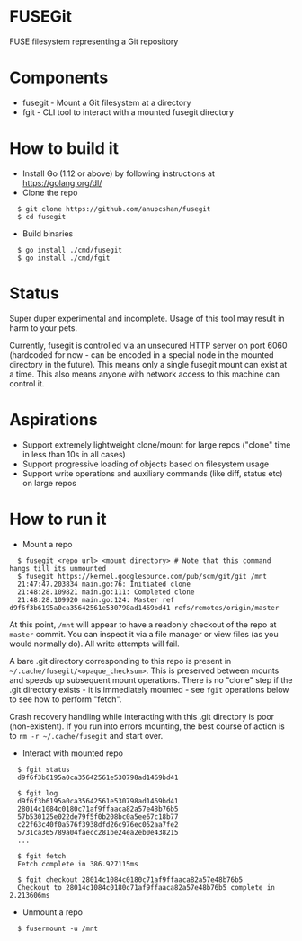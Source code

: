 FUSEGit
=======

FUSE filesystem representing a Git repository


Components
==========
- fusegit - Mount a Git filesystem at a directory
- fgit - CLI tool to interact with a mounted fusegit directory


How to build it
===============
- Install Go (1.12 or above) by following instructions at https://golang.org/dl/
- Clone the repo
```
  $ git clone https://github.com/anupcshan/fusegit
  $ cd fusegit
```
- Build binaries
```
  $ go install ./cmd/fusegit
  $ go install ./cmd/fgit
```


Status
======
Super duper experimental and incomplete. Usage of this tool may result in harm to your pets.

Currently, fusegit is controlled via an unsecured HTTP server on port 6060 (hardcoded for now - can be encoded in a special node in the mounted directory in the future). This means only a single fusegit mount can exist at a time. This also means anyone with network access to this machine can control it.


Aspirations
===========
- Support extremely lightweight clone/mount for large repos ("clone" time in less than 10s in all cases)
- Support progressive loading of objects based on filesystem usage
- Support write operations and auxiliary commands (like diff, status etc) on large repos


How to run it
=============
- Mount a repo
```
  $ fusegit <repo url> <mount directory> # Note that this command hangs till its unmounted
  $ fusegit https://kernel.googlesource.com/pub/scm/git/git /mnt
  21:47:47.203834 main.go:76: Initiated clone
  21:48:28.109821 main.go:111: Completed clone
  21:48:28.109920 main.go:124: Master ref d9f6f3b6195a0ca35642561e530798ad1469bd41 refs/remotes/origin/master
```
  At this point, `/mnt` will appear to have a readonly checkout of the repo at `master` commit. You
can inspect it via a file manager or view files (as you would normally do). All write attempts will
fail.

  A bare .git directory corresponding to this repo is present in `~/.cache/fusegit/<opaque_checksum>`.
This is preserved between mounts and speeds up subsequent mount operations. There is no "clone" step
if the .git directory exists - it is immediately mounted - see `fgit` operations below to see how to
perform "fetch".

  Crash recovery handling while interacting with this .git directory is poor (non-existent). If you
run into errors mounting, the best course of action is to `rm -r ~/.cache/fusegit` and start over.

- Interact with mounted repo
```
  $ fgit status
  d9f6f3b6195a0ca35642561e530798ad1469bd41

  $ fgit log   
  d9f6f3b6195a0ca35642561e530798ad1469bd41
  28014c1084c0180c71af9ffaaca82a57e48b76b5
  57b530125e022de79f5f0b208bc0a5ee67c18b77
  c22f63c40f0a576f3938dfd26c976ec052aa7fe2
  5731ca365789a04faecc281be24ea2eb0e438215
  ...

  $ fgit fetch
  Fetch complete in 386.927115ms

  $ fgit checkout 28014c1084c0180c71af9ffaaca82a57e48b76b5
  Checkout to 28014c1084c0180c71af9ffaaca82a57e48b76b5 complete in 2.213606ms
```

- Unmount a repo
```
  $ fusermount -u /mnt
```
